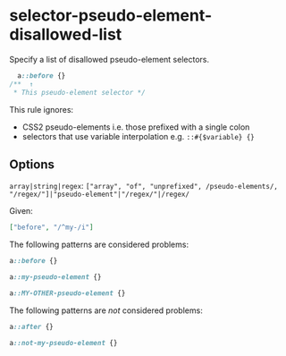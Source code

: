 # selector-pseudo-element-disallowed-list

Specify a list of disallowed pseudo-element selectors.

<!-- prettier-ignore -->
```css
  a::before {}
/**  ↑
 * This pseudo-element selector */
```

This rule ignores:

- CSS2 pseudo-elements i.e. those prefixed with a single colon
- selectors that use variable interpolation e.g. `::#{$variable} {}`

## Options

`array|string|regex`: `["array", "of", "unprefixed", /pseudo-elements/, "/regex/"]|"pseudo-element"|"/regex/"|/regex/`

Given:

```json
["before", "/^my-/i"]
```

The following patterns are considered problems:

<!-- prettier-ignore -->
```css
a::before {}
```

<!-- prettier-ignore -->
```css
a::my-pseudo-element {}
```

<!-- prettier-ignore -->
```css
a::MY-OTHER-pseudo-element {}
```

The following patterns are _not_ considered problems:

<!-- prettier-ignore -->
```css
a::after {}
```

<!-- prettier-ignore -->
```css
a::not-my-pseudo-element {}
```
